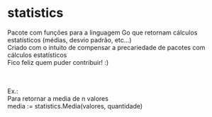 # statistics
Pacote com funções para a linguagem Go que retornam cálculos estatísticos (médias, desvio padrão, etc...)<br>
Criado com o intuito de compensar a precariedade de pacotes com cálculos estatísticos<br>
Fico feliz quem puder contribuir! :)

<br><br>
Ex.:<br>
Para retornar a media de n valores<br>
media := statistics.Media(valores, quantidade)
